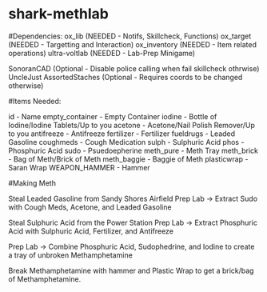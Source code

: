# shark-methlab

#Dependencies:
ox_lib (NEEDED - Notifs, Skillcheck, Functions)
ox_target (NEEDED - Targetting and Interaction)
ox_inventory (NEEDED - Item related operations)
ultra-voltlab (NEEDED - Lab-Prep Minigame)

SonoranCAD (Optional - Disable police calling when fail skillcheck  othrwise)
UncleJust AssortedStaches (Optional - Requires coords to be changed otherwise)

#Items Needed:

id - Name
empty_container - Empty Container
iodine - Bottle of Iodine/Iodine Tablets/Up to you
acetone - Acetone/Nail Polish Remover/Up to you
antifreeze - Antifreeze
fertilizer - Fertilizer
fueldrugs - Leaded Gasoline
coughmeds - Cough Medication
sulph - Sulphuric Acid
phos - Phosphuric Acid
sudo - Psuedoepherine
meth_pure - Meth Tray
meth_brick - Bag of Meth/Brick of Meth
meth_baggie - Baggie of Meth
plasticwrap - Saran Wrap
WEAPON_HAMMER - Hammer

#Making Meth

Steal Leaded Gasoline from Sandy Shores Airfield
Prep Lab -> Extract Sudo with Cough Meds, Acetone, and Leaded Gasoline

Steal Sulphuric Acid from the Power Station
Prep Lab -> Extract Phosphuric Acid with Sulphuric Acid, Fertilizer, and Antifreeze

Prep Lab -> Combine Phosphuric Acid, Sudophedrine, and Iodine to create a tray of unbroken Methamphetamine

Break Methamphetamine with hammer and Plastic Wrap to get a brick/bag of Methamphetamine.

